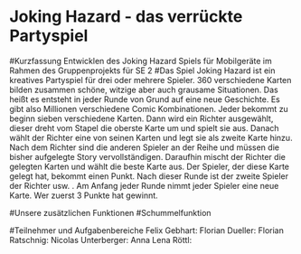 # Joking Hazard - das verrückte Partyspiel 

#Kurzfassung
Entwicklen des Joking Hazard Spiels für Mobilgeräte im Rahmen des Gruppenprojekts für SE 2
#Das Spiel 
Joking Hazard ist ein kreatives Partyspiel für drei oder mehrere Spieler.
360 verschiedene Karten bilden zusammen schöne, witzige aber auch grausame Situationen.
Das heißt es entsteht in jeder Runde von Grund auf eine neue Geschichte.
Es gibt also Millionen verschiedene Comic Kombinationen. 
Jeder bekommt zu beginn sieben verschiedene Karten. 
Dann wird ein Richter ausgewählt, dieser dreht vom Stapel die oberste Karte um und spielt sie aus.
Danach wählt der Richter eine von seinen Karten und legt sie als zweite Karte hinzu. 
Nach dem Richter sind die anderen Spieler an der Reihe und müssen die bisher aufgelegte Story vervollständigen. 
Daraufhin mischt der Richter die gelegten Karten und wählt die beste Karte aus.
Der Spieler, der diese Karte gelegt hat, bekommt einen Punkt. 
Nach dieser Runde ist der zweite Spieler der Richter usw. .
Am Anfang jeder Runde nimmt jeder Spieler eine neue Karte. 
Wer zuerst 3 Punkte hat gewinnt. 

#Unsere zusätzlichen Funktionen
#Schummelfunktion 



#Teilnehmer und Aufgabenbereiche
Felix Gebhart:
Florian Dueller:
Florian Ratschnig:
Nicolas Unterberger:
Anna Lena Röttl: